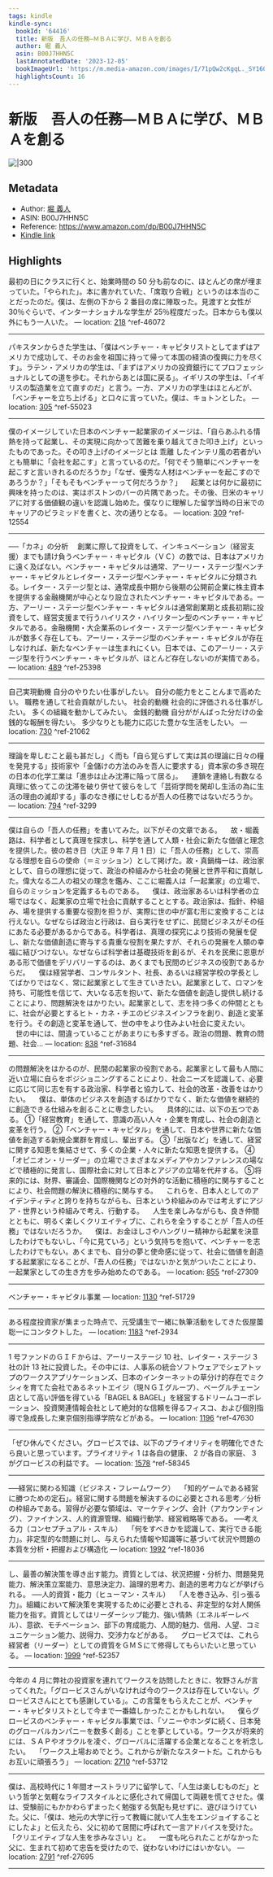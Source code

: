 ```yaml
---
tags: kindle
kindle-sync:
  bookId: '64416'
  title: 新版　吾人の任務―ＭＢＡに学び、ＭＢＡを創る
  author: 堀 義人
  asin: B00J7HHN5C
  lastAnnotatedDate: '2023-12-05'
  bookImageUrl: 'https://m.media-amazon.com/images/I/71pQw2cKgqL._SY160.jpg'
  highlightsCount: 16
---
```


# 新版　吾人の任務―ＭＢＡに学び、ＭＢＡを創る
![|300](https://m.media-amazon.com/images/I/71pQw2cKgqL.jpg)
## Metadata
* Author: [堀 義人](https://www.amazon.comundefined)
* ASIN: B00J7HHN5C
* Reference: https://www.amazon.com/dp/B00J7HHN5C
* [Kindle link](kindle://book?action=open&asin=B00J7HHN5C)

## Highlights
最初の日にクラスに行くと、始業時間の 50 分も前なのに、ほとんどの席が埋まっていた。「やられた」。本に書かれていた、「席取り合戦」というのは本当のことだったのだ。僕は、左側の下から 2 番目の席に陣取った。見渡すと女性が 30％ぐらいで、インターナショナルな学生が 25％程度だった。日本からも僕以外にもう一人いた。 — location: [218](kindle://book?action=open&asin=B00J7HHN5C&location=218) ^ref-46072

---
パキスタンからきた学生は、「僕はベンチャー・キャピタリストとしてまずはアメリカで成功して、そのお金を祖国に持って帰って本国の経済の復興に力を尽くす」。ラテン・アメリカの学生は、「まずはアメリカの投資銀行にてプロフェッショナルとしての道を歩む。それからあとは国に戻る」。イギリスの学生は、「イギリスの製造業を立て直すのだ」と言う。一方、アメリカの学生はほとんどが、「ベンチャーを立ち上げる」と口々に言っていた。僕は、キョトンとした。 — location: [305](kindle://book?action=open&asin=B00J7HHN5C&location=305) ^ref-55023

---
僕のイメージしていた日本のベンチャー起業家のイメージは、「自らあふれる情熱を持って起業し、その実現に向かって苦難を乗り越えてきた叩き上げ」といったものであった。その叩き上げのイメージとは 乖離 したインテリ風の若者がいとも簡単に「会社を起こす」と言っているのだ。「何でそう簡単にベンチャーを起こすと言いきれるのだろうか」「なぜ、優秀な人材はベンチャーを起こすのであろうか？」「そもそもベンチャーって何だろうか？」 　起業とは何かに最初に興味を持ったのは、実はボストンのバーの片隅であった。その後、日米のキャリアに対する価値観の違いを認識し始めた。僕なりに理解した留学当時の日米でのキャリアのピラミッドを書くと、次の通りとなる。 — location: [309](kindle://book?action=open&asin=B00J7HHN5C&location=309) ^ref-12554

---
──「カネ」の分析 　創業に際して投資をして、インキュベーション（経営支援）までも請け負うベンチャー・キャピタル（ＶＣ）の数では、日本はアメリカに遠く及ばない。ベンチャー・キャピタルは通常、アーリー・ステージ型ベンチャー・キャピタルとレイター・ステージ型ベンチャー・キャピタルに分類される。レイター・ステージ型とは、通常成長中期から後期の公開前企業に株主資本を提供する金融機関が中心となり設立されたベンチャー・キャピタルである。一方、アーリー・ステージ型ベンチャー・キャピタルは通常創業期と成長初期に投資をして、経営支援まで行うハイリスク・ハイリターン型のベンチャー・キャピタルである。金融機関・大企業系のレイター・ステージ型ベンチャー・キャピタルが数多く存在しても、アーリー・ステージ型のベンチャー・キャピタルが存在しなければ、新たなベンチャーは生まれにくい。日本では、このアーリー・ステージ型を行うベンチャー・キャピタルが、ほとんど存在しないのが実情である。 — location: [489](kindle://book?action=open&asin=B00J7HHN5C&location=489) ^ref-25398

---
自己実現動機 自分のやりたい仕事がしたい。 自分の能力をとことんまで高めたい。 職務を通して社会貢献がしたい。 社会的動機 社会的に評価される仕事がしたい。 多くの組織を動かしてみたい。 金銭的動機 自分ががんばった分だけの金銭的な報酬を得たい。 多少なりとも能力に応じた豊かな生活をしたい。 — location: [730](kindle://book?action=open&asin=B00J7HHN5C&location=730) ^ref-21062

---
理論を卑しむこと最も甚だし」く而も「自ら覚らずして実は其の理論に日々の糧を発見する」技術家や「金儲けの方法のみを吾人に要求する」資本家の多き現在の日本の化学工業は「進歩は止み沈滞に陥って居る」。 　連鎖を連絡し有数なる真理に依ってこの沈滞を破り併せて彼らをして「芸術学問を閑却し生活の為に生活の理由の滅却する」事のなき様にせしむるが吾人の任務ではないだろうか。 — location: [794](kindle://book?action=open&asin=B00J7HHN5C&location=794) ^ref-3299

---
僕は自らの「吾人の任務」を書いてみた。以下がその文章である。 　故・堀義路は、科学者として真理を探求し、科学を通して人類・社会に新たな価値と理念を提供した。彼の若き日（大正 9 年 7 月 1 日）に「吾人の任務」として、崇高なる理想を自らの使命（＝ミッション）として掲げた。故・真鍋梅一は、政治家として、自らの理想に従って、政治の枠組みから社会の発展と世界平和に貢献した。偉大なる二人の祖父の理念を鑑み、ここに堀義人は「一起業家」の立場で、自らのミッションを定義するものである。 　僕は、政治家あるいは科学者の立場ではなく、起業家の立場で社会に貢献することとする。政治家は、指針、枠組み、場を提供する重要な役割を担うが、実際に世の中が富む形に変換することは行えない。なぜならば政治と行政は、自ら実行をせずに、民間ビジネスがその任にあたる必要があるからである。科学者は、真理の探究により技術の発展を促し、新たな価値創造に寄与する貴重な役割を果たすが、それらの発展を人類の幸福に結びつけない。なぜならば科学者は基礎技術を創るが、それを民衆に恩恵がある形で価値をデリバリーするのは、あくまでも民間のビジネスの役割であるからだ。 　僕は経営学者、コンサルタント、社長、あるいは経営学校の学長としてばかりではなく、常に起業家として生きていきたい。起業家として、ロマンを持ち、可能性を信じて、大いなる志を抱いて、新たな価値を創造し提供し続けることにより、問題解決をはかりたい。起業家として、志を持つ多くの仲間とともに、社会が必要とするヒト・カネ・チエのビジネスインフラを創り、創造と変革を行う。その創造と変革を通して、世の中をより住みよい社会に変えたい。 　世の中には、間違っていることがあまりにも多すぎる。政治の問題、教育の問題、社会… — location: [838](kindle://book?action=open&asin=B00J7HHN5C&location=838) ^ref-31684

---
の問題解決をはかるのが、民間の起業家の役割である。起業家として最も人間に近い立場に自らをポジショニングすることにより、社会ニーズを認識して、必要に応じて同じ志を有する政治家、科学者と協力して、社会的改革・改善をはかりたい。 　僕は、単体のビジネスを創造するばかりでなく、新たな価値を継続的に創造できる仕組みを創ることに専念したい。 　具体的には、以下の五つである。 ①「経営教育」を通して、意識の高い人々・企業を育成し、社会の創造と変革を行う。 ②「ベンチャー・キャピタル」を通して、日本や世界に新たな価値を創造する新規企業群を育成し、輩出する。 ③「出版など」を通して、経営に関する知恵を集結させて、多くの企業・人々に新たな知恵を提供する。 ④「オピニオン・リーダー」の立場でさまざまなメディアやカンファレンスの場などで積極的に発言し、国際社会に対して日本とアジアの立場を代弁する。 ⑤将来的には、財界、審議会、国際機関などの対外的な活動に積極的に関与することにより、社会問題の解決に積極的に関与する。 　これらを、日本人としてのアイデンティティと誇りを持ちながらも、日本という枠組みのみでは考えずにアジア・世界という枠組みで考え、行動する。 　人生を楽しみながらも、良き仲間とともに、明るく楽しくクリエイティブに、これらを全うすることが「吾人の任務」ではないだろうか。 　僕は、お金ほしさやハングリー精神から起業を決意したわけでもないし、「今に見ていろ」という気持ちを抱いて、ベンチャーを志したわけでもない。あくまでも、自分の夢と使命感に従って、社会に価値を創造する起業家になることが、「吾人の任務」ではないかと気がついたことにより、一起業家としての生き方を歩み始めたのである。 — location: [855](kindle://book?action=open&asin=B00J7HHN5C&location=855) ^ref-27309

---
ベンチャー・キャピタル事業 — location: [1130](kindle://book?action=open&asin=B00J7HHN5C&location=1130) ^ref-51729

---
ある程度投資家が集まった時点で、元受講生で一緒に執筆活動をしてきた仮屋薗聡一にコンタクトした。 — location: [1183](kindle://book?action=open&asin=B00J7HHN5C&location=1183) ^ref-2934

---
1 号ファンドのＧＩＦからは、アーリーステージ 10 社、レイター・ステージ 3 社の計 13 社に投資した。その中には、人事系の統合ソフトウェアでシェアトップのワークスアプリケーションズ、日本のインターネットの草分け的存在でミクシィを育てた会社であるネットエイジ（現ＮＧＩグループ）、ベーグルチェーン店として高い評価を得ている「BAGEL & BAGEL」を経営するドリームコーポレーション、投資関連情報会社として絶対的な信頼を得るフィスコ、および個別指導で急成長した東京個別指導学院などがある。 — location: [1196](kindle://book?action=open&asin=B00J7HHN5C&location=1196) ^ref-47630

---
「ぜひ休んでください。グロービスでは、以下のプライオリティを明確化できたら良いと思っています。プライオリティ 1 は各自の健康、 2 が各自の家庭、 3 がグロービスの利益です。 — location: [1578](kindle://book?action=open&asin=B00J7HHN5C&location=1578) ^ref-58345

---
──経営に関わる知識（ビジネス・フレームワーク） 　「知的ゲームである経営に勝つための定石」。経営に関する問題を解決するのに必要とされる思考／分析の枠組みである。習得が必要な領域は、マーケティング、会計（アカウンティング）、ファイナンス、人的資源管理、組織行動学、経営戦略等である。 ──考える力（コンセプチュアル・スキル） 　「何をすべきかを認識して、実行できる能力」。非定型的な問題に対し、与えられた情報や知識等に基づいて状況や問題の本質を分析・把握および構造化 — location: [1992](kindle://book?action=open&asin=B00J7HHN5C&location=1992) ^ref-18036

---
し、最善の解決策を導き出す能力。資質としては、状況把握・分析力、問題発見能力、解決策立案能力、意思決定力、論理的思考力、創造的思考力などが挙げられる。 ──人的資質・能力（ヒューマン・スキル） 　「人を巻き込み、引っ張る力」。組織において解決策を実現するために必要とされる、非定型的な対人関係能力を指す。資質としてはリーダーシップ能力、強い情熱（エネルギーレベル）、意欲、モチベーション、部下の育成能力、人間的魅力、信用、人望、コミュニケーション能力、説得力、交渉力などがある。 　グロービスでは、これら経営者（リーダー）としての資質をＧＭＳにて修得してもらいたいと思っている。 — location: [1999](kindle://book?action=open&asin=B00J7HHN5C&location=1999) ^ref-52357

---
今年の 4 月に弊社の投資家を連れてワークスを訪問したときに、牧野さんが言ってくれた。「グロービスさんがいなければ今のワークスは存在していない。グロービスさんにとても感謝している」。この言葉をもらえたことが、ベンチャー・キャピタリストとして今まで一番嬉しかったことかもしれない。 　僕らグロービスのベンチャー・キャピタル事業では、「ソニーやホンダに続く、日本発のグローバルカンパニーを数多く創る」ことを夢としている。ワークスが将来的には、ＳＡＰやオラクルを凌ぐ、グローバルに活躍する企業となることを祈念したい。 　「ワークス上場おめでとう。これからが新たなスタートだ。これからもお互いに頑張ろう」 — location: [2710](kindle://book?action=open&asin=B00J7HHN5C&location=2710) ^ref-53712

---
僕は、高校時代に 1 年間オーストラリアに留学して、「人生は楽しむものだ」という哲学と気軽なライフスタイルとに感化されて帰国して両親を慌てさせた。僕は、受験前にもかかわらずまったく勉強する気配も見せずに、遊びほうけていた。父に、「僕は、地元の大学に行って教職に就いて人生をエンジョイすることにしたよ」と伝えたら、父に初めて居間に呼ばれて一言アドバイスを受けた。「クリエイティブな人生を歩みなさい」と。 　一度も叱られたことがなかった父に、生まれて初めて忠告を受けたので、従わないわけにはいかない。 — location: [2791](kindle://book?action=open&asin=B00J7HHN5C&location=2791) ^ref-27695

---
